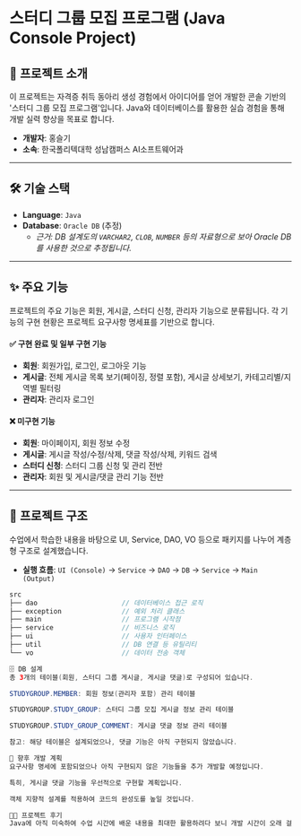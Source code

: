 # 스터디 그룹 모집 프로그램 (Java Console Project)

## 📌 프로젝트 소개

이 프로젝트는 자격증 취득 동아리 생성 경험에서 아이디어를 얻어 개발한 콘솔 기반의 '스터디 그룹 모집 프로그램'입니다. Java와 데이터베이스를 활용한 실습 경험을 통해 개발 실력 향상을 목표로 합니다.

* **개발자**: 홍슬기
* **소속**: 한국폴리텍대학 성남캠퍼스 AI소프트웨어과

***

## 🛠️ 기술 스택

* **Language**: `Java`
* **Database**: `Oracle DB` (추정)
    * *근거: DB 설계도의 `VARCHAR2`, `CLOB`, `NUMBER` 등의 자료형으로 보아 Oracle DB를 사용한 것으로 추정됩니다.*

***

## ✨ 주요 기능

프로젝트의 주요 기능은 회원, 게시글, 스터디 신청, 관리자 기능으로 분류됩니다. 각 기능의 구현 현황은 프로젝트 요구사항 명세표를 기반으로 합니다.

#### ✅ 구현 완료 및 일부 구현 기능

* **회원**: 회원가입, 로그인, 로그아웃 기능
* **게시글**: 전체 게시글 목록 보기(페이징, 정렬 포함), 게시글 상세보기, 카테고리별/지역별 필터링
* **관리자**: 관리자 로그인

#### ❌ 미구현 기능

* **회원**: 마이페이지, 회원 정보 수정
* **게시글**: 게시글 작성/수정/삭제, 댓글 작성/삭제, 키워드 검색
* **스터디 신청**: 스터디 그룹 신청 및 관리 전반
* **관리자**: 회원 및 게시글/댓글 관리 기능 전반

***

## 📂 프로젝트 구조

수업에서 학습한 내용을 바탕으로 UI, Service, DAO, VO 등으로 패키지를 나누어 계층형 구조로 설계했습니다.

* **실행 흐름**: `UI (Console)` → `Service` → `DAO` → `DB` → `Service` → `Main (Output)`


```java
src
├── dao                     // 데이터베이스 접근 로직
├── exception               // 예외 처리 클래스
├── main                    // 프로그램 시작점
├── service                 // 비즈니스 로직
├── ui                      // 사용자 인터페이스
├── util                    // DB 연결 등 유틸리티
└── vo                      // 데이터 전송 객체

🗄️ DB 설계
총 3개의 테이블(회원, 스터디 그룹 게시글, 게시글 댓글)로 구성되어 있습니다.

STUDYGROUP.MEMBER: 회원 정보(관리자 포함) 관리 테이블

STUDYGROUP.STUDY_GROUP: 스터디 그룹 모집 게시글 정보 관리 테이블

STUDYGROUP.STUDY_GROUP_COMMENT: 게시글 댓글 정보 관리 테이블

참고: 해당 테이블은 설계되었으나, 댓글 기능은 아직 구현되지 않았습니다.

🚀 향후 개발 계획
요구사항 명세에 포함되었으나 아직 구현되지 않은 기능들을 추가 개발할 예정입니다.

특히, 게시글 댓글 기능을 우선적으로 구현할 계획입니다.

객체 지향적 설계를 적용하여 코드의 완성도를 높일 것입니다.

👨‍💻 프로젝트 후기
Java에 아직 미숙하여 수업 시간에 배운 내용을 최대한 활용하려다 보니 개발 시간이 오래 걸렸습니다. 특히 객체 지향적으로 생각하며 코드를 만드는 것이 아직 힘들다고 느꼈습니다. 하지만 프로젝트를 통해 프로그램의 전체적인 흐름을 파악할 수 있었습니다.
